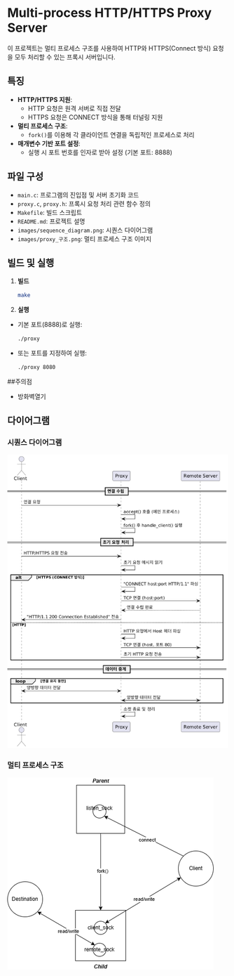 # Multi-process HTTP/HTTPS Proxy Server

이 프로젝트는 멀티 프로세스 구조를 사용하여 HTTP와 HTTPS(Connect 방식) 요청을 모두 처리할 수 있는 프록시 서버입니다.

## 특징

- **HTTP/HTTPS 지원**: 
  - HTTP 요청은 원격 서버로 직접 전달
  - HTTPS 요청은 CONNECT 방식을 통해 터널링 지원
- **멀티 프로세스 구조**: 
  - `fork()`를 이용해 각 클라이언트 연결을 독립적인 프로세스로 처리
- **매개변수 기반 포트 설정**:
  - 실행 시 포트 번호를 인자로 받아 설정 (기본 포트: 8888)

## 파일 구성

- `main.c`: 프로그램의 진입점 및 서버 초기화 코드
- `proxy.c`, `proxy.h`: 프록시 요청 처리 관련 함수 정의
- `Makefile`: 빌드 스크립트
- `README.md`: 프로젝트 설명
- `images/sequence_diagram.png`: 시퀀스 다이어그램
- `images/proxy_구조.png`: 멀티 프로세스 구조 이미지

## 빌드 및 실행

1. **빌드** 
   ```bash
   make
   ```
   
2. **실행**
* 기본 포트(8888)로 실행:
   ```bash
   ./proxy
   ```
* 또는 포트를 지정하여 실행:
   ```bash
   ./proxy 8080
   ```

##주의점
* 방화벽열기

## 다이어그램

### 시퀀스 다이어그램

![Sequence Diagram](images/sequence_diagram.png)

### 멀티 프로세스 구조

![Multi-process Architecture](images/proxy_구조.png)
